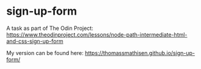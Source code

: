 # sign-up-form
A task as part of The Odin Project:
https://www.theodinproject.com/lessons/node-path-intermediate-html-and-css-sign-up-form

My version can be found here:
https://thomassmathisen.github.io/sign-up-form/

